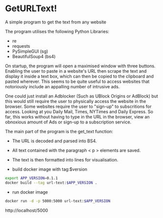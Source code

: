 # GetURLText!

A simple program to get the text from any website

The program utilises the following Python Libraries:

- re
- requests
- PySimpleGUI (sg)
- BeautifulSoup4 (bs4)

On startup, the program will open a maximised window with three buttons. Enabling the user to paste in a website's URL then scrape the text and display it inside a text box, which can then be copied to the clipboard and pasted wherever. This seems to be quite useful to access websites that notoriously include an appalling number of intrusive ads.

One could just install an Adblocker (Such as UBlock Origins or AdBlock) but this would still require the user to physically access the website in the browser. Some websites require the user to "sign-up" to subscritions for access. Looking at you Daily Mail, Times, NYTimes and Daily Express. So far, this works without having to type in the URL in the browser, view an obnoxious amount of Ads or sign-up to a subscription service.

The main part of the program is the get_text function:

- The URL is decoded and parsed into BS4.
- All text contained with the paragraph < p > elements are saved.
- The text is then formatted into lines for visualisation.

- build docker image with tag:$version
```bash
export APP_VERSION=0.1.1
docker build --tag url-text:$APP_VERSION .
```

- run docker image
```bash
docker run -d -p 5000:5000 url-text:$APP_VERSION
```

http://localhost/5000
